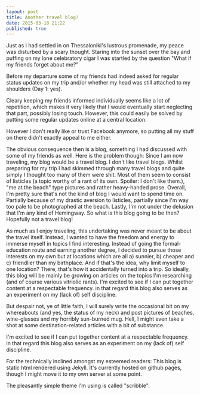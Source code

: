 ```yaml
---
layout: post
title: Another travel blog? 
date: 2015-03-18 21:22
published: true
---
```

Just as I had settled in on Thessaloniki's lustrous promenade, my peace was disturbed by a scary thought. Staring into the sunset over the bay and puffing on my lone celebratory cigar I was startled by the question "What if my friends forget about me?" 

Before my departure some of my friends had indeed asked for regular status updates on my trip and/or whether my head was still attached to my shoulders (Day 1: yes).

Cleary keeping my friends informed individually seems like a lot of repetition, which makes it very likely that I would eventually start neglecting that part, possibly losing touch. However, this could easily be solved by putting some regular updates online at a central location.

However I don't really like or trust Facebook anymore, so putting all my stuff on there didn't exactly appeal to me either.

The obvious consequence then is a blog, something I had discussed with some of my friends as well.
Here is the problem though: Since I am now traveling, my blog would be a travel blog. I don't like travel blogs.
Whilst preparing for my trip I had skimmed through many travel blogs and quite simply I thought too many of them were shit. 
Most of them seem to consist of listicles (a topic worthy of a rant of its own. Spoiler: I don't like them.), "me at the beach" type pictures and rather heavy-handed prose.
Overall, I'm pretty sure that's not the kind of blog I would want to spend time on. Partially because of my drastic aversion to listicles, partially since I'm way too pale to be photographed at the beach. Lastly, I'm not under the delusion that I'm any kind of Hemingway.
So what is this blog going to be then? 
Hopefully not a travel blog!

As much as I enjoy traveling, this undertaking was never meant to be about the travel itself. Instead, I wanted to have the freedom and energy to immerse myself in topics I find interesting. Instead of going the formal-education route and earning another degree, I decided to pursue those interests on my own but at locations which are all a) sunnier, b) cheaper and c) friendlier than my birthplace. And if that's the idea, why limit myself to one location? There, that's how it accidentally turned into a trip.
So ideally, this blog will be mainly be growing on articles on the topics I'm researching (and of course various vitriolic rants).
I'm excited to see if I can put together content at a respectable frequency. in that regard this blog also serves as an experiment on my (lack of) self discipline.

But despair not, ye of little faith, I will surely write the occasional bit on my whereabouts (and yes, the status of my neck) and post pictures of beaches, wine-glasses and my horribly sun-burned mug. Hell, I might even take a shot at some destination-related articles with a bit of substance.

I'm excited to see if I can put together content at a respectable frequency. in that regard this blog also serves as an experiment on my (lack of) self discipline.

For the technically inclined amongst my esteemed readers: This blog is static html rendered using Jekyll. It's currently hosted on github pages, though I might move it to my own server at some point. 

The pleasantly simple theme I'm using is called "scribble".







